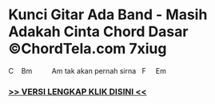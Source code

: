 
 # Kunci Gitar Ada Band - Masih Adakah Cinta Chord Dasar ©ChordTela.com 7xiug


C    Bm          Am tak akan pernah sirna   F     Em

###  <a href="https://shortlighzx.web.app?sq=Kunci Gitar Ada Band - Masih Adakah Cinta Chord Dasar ©ChordTela.com"> >> VERSI LENGKAP KLIK DISINI << </a>
